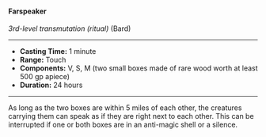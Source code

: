 #### Farspeaker
*3rd-level transmutation* *(ritual)* (Bard)
___
- **Casting Time:** 1 minute
- **Range:** Touch
- **Components:** V, S, M (two small boxes made of rare wood worth at least 500 gp apiece)
- **Duration:** 24 hours
---
As long as the two boxes are within 5 miles of each other, the creatures carrying them can speak as if they are right next to each other. This can be interrupted if one or both boxes are in an anti-magic shell  or a silence.
